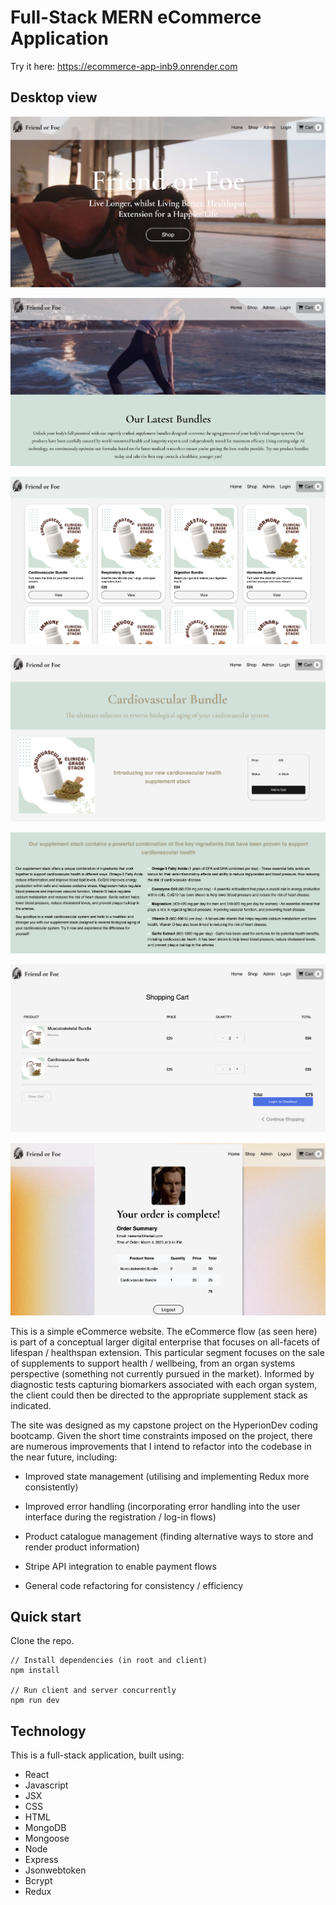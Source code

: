 # Full-Stack MERN eCommerce Application

Try it here: https://ecommerce-app-inb9.onrender.com

## Desktop view

![Image showing landing page](./images/Picture1.png)

![Image showing eCommerce flow](./images/Picture2.png)

![Image showing eCommerce flow](./images/Picture3.png)

![Image showing eCommerce flow](./images/Picture4.png)

![Image showing eCommerce flow](./images/Picture5.png)

![Image showing shopping cart](./images/Picture6.png)

![Image showing order completion](./images/Picture7.png)

This is a simple eCommerce website. The eCommerce flow (as seen here) is part of a conceptual larger digital enterprise that focuses on all-facets of lifespan / healthspan extension. This particular segment focuses on the sale of supplements to support health / wellbeing, from an organ systems perspective (something not currently pursued in the market). Informed by diagnostic tests capturing biomarkers associated with each organ system, the client could then be directed to the appropriate supplement stack as indicated. 

The site was designed as my capstone project on the HyperionDev coding bootcamp. Given the short time constraints imposed on the project, there are numerous improvements that I intend to refactor into the codebase in the near future, including:

* Improved state management (utilising and implementing Redux more consistently)

* Improved error handling (incorporating error handling into the user interface during the registration / log-in flows)

* Product catalogue management (finding alternative ways to store and render product information)
* Stripe API integration to enable payment flows

* General code refactoring for consistency / efficiency

## Quick start

Clone the repo.

~~~
// Install dependencies (in root and client)
npm install

// Run client and server concurrently
npm run dev 
~~~

## Technology

This is a full-stack application, built using:

* React
* Javascript
* JSX
* CSS
* HTML
* MongoDB
* Mongoose
* Node
* Express
* Jsonwebtoken
* Bcrypt
* Redux
